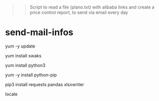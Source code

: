 >> Script to read a file (plano.txt) with alibaba links and create a price control report, to send via email every day

# send-mail-infos


yum -y update

yum install swaks 

yum install python3

yum -y install python-pip


pip3 install requests pandas xlsxwriter

locale
